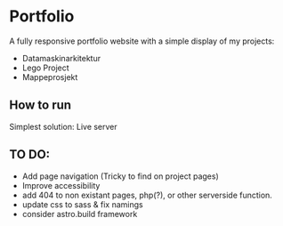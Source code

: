 # Portfolio

A fully responsive portfolio website with a simple display of my projects:

- Datamaskinarkitektur
- Lego Project
- Mappeprosjekt

## How to run

Simplest solution: Live server

## TO DO:

- Add page navigation (Tricky to find on project pages)
- Improve accessibility
- add 404 to non existant pages, php(?), or other serverside function.
- update css to sass & fix namings
- consider astro.build framework